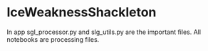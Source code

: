 # IceWeaknessShackleton

In app sgl_processor.py and slg_utils.py are the important files. All notebooks are processing files.
